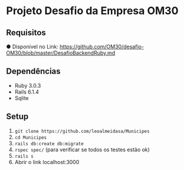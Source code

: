 # Projeto Desafio da Empresa OM30

## Requisitos

● Disponivel no Link: https://github.com/OM30/desafio-OM30/blob/master/DesafioBackendRuby.md

## Dependências

- Ruby 3.0.3
- Rails 6.1.4
- Sqlite

## Setup

1. `git clone https://github.com/leoalmeidasa/Municipes`
2. `cd Municipes`
3. `rails db:create db:migrate`
4. `rspec spec/` (para verificar se todos os testes estão ok)
5. `rails s`
6. Abrir o link localhost:3000
